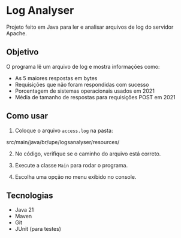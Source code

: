 # Log Analyser

Projeto feito em Java para ler e analisar arquivos de log do servidor Apache.

## Objetivo

O programa lê um arquivo de log e mostra informações como:

- As 5 maiores respostas em bytes  
- Requisições que não foram respondidas com sucesso  
- Porcentagem de sistemas operacionais usados em 2021  
- Média de tamanho de respostas para requisições POST em 2021

## Como usar

1. Coloque o arquivo `access.log` na pasta:


src/main/java/br/upe/logsanalyser/resources/


2. No código, verifique se o caminho do arquivo está correto.

3. Execute a classe `Main` para rodar o programa.

4. Escolha uma opção no menu exibido no console.

## Tecnologias

- Java 21  
- Maven  
- Git  
- JUnit (para testes)

